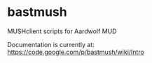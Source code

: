 bastmush
========

MUSHclient scripts for Aardwolf MUD

Documentation is currently at: https://code.google.com/p/bastmush/wiki/Intro
